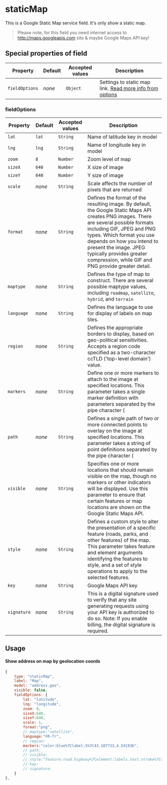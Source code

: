# staticMap

This is a Google Static Map service field. It's only show a static map.

> Please note, for this field you need internet access to http://maps.googleapis.com site & maybe Google Maps API key!

## Special properties of field

Property      | Default  | Accepted values | Description
------------- | -------- | --------------- | -----------
`fieldOptions` | _none_   | `Object` 	   | Settings to static map link. [Read more info from options](https://developers.google.com/maps/documentation/static-maps/intro)

### fieldOptions
Property      | Default  | Accepted values | Description
------------- | -------- | --------------- | -----------
`lat` | `lat`   | `String` 	   | Name of latitude key in model
`lng` | `lng`   | `String` 	   | Name of longitude key in model
`zoom` | `8`   | `Number` 	   | Zoom level of map
`sizeX` | `640`   | `Number` 	   | X size of image
`sizeY` | `640`   | `Number` 	   | Y size of image
`scale` | _none_   | `String` 	   | Scale affects the number of pixels that are returned
`format` |  _none_   | `String` 	   | Defines the format of the resulting image. By default, the Google Static Maps API creates PNG images. There are several possible formats including GIF, JPEG and PNG types. Which format you use depends on how you intend to present the image. JPEG typically provides greater compression, while GIF and PNG provide greater detail.
`maptype` |  _none_   | `String` 	   | Defines the type of map to construct. There are several possible maptype values, including `roadmap`, `satellite`, `hybrid`, and `terrain`
`language` |  _none_   | `String` 	   | Defines the language to use for display of labels on map tiles.
`region` |  _none_   | `String` 	   | Defines the appropriate borders to display, based on geo-political sensitivities. Accepts a region code specified as a two-character ccTLD ('top-level domain') value.
`markers` |  _none_   | `String` 	   | Define one or more markers to attach to the image at specified locations. This parameter takes a single marker definition with parameters separated by the pipe character (|). 
`path` |  _none_   | `String` 	   | Defines a single path of two or more connected points to overlay on the image at specified locations. This parameter takes a string of point definitions separated by the pipe character (|). 
`visible` |  _none_   | `String` 	   | Specifies one or more locations that should remain visible on the map, though no markers or other indicators will be displayed. Use this parameter to ensure that certain features or map locations are shown on the Google Static Maps API.
`style` |  _none_   | `String` 	   | Defines a custom style to alter the presentation of a specific feature (roads, parks, and other features) of the map. This parameter takes feature and element arguments identifying the features to style, and a set of style operations to apply to the selected features. 
`key` |  _none_   | `String` 	   | Google Maps API key
`signature` |  _none_   | `String` 	   | This is a digital signature used to verify that any site generating requests using your API key is authorized to do so. Note: If you enable billing, the digital signature is required. 


## Usage
#### Show address on map by geolocation coords
```js
{
	type: "staticMap",
	label: "Map",
	model: "address.geo",
	visible: false,
	fieldOptions: {
        lat: "latitude",
        lng: "longitude",
        zoom: 6,
        sizeX:640,
        sizeY:640,
        scale: 1,
        format:"png",
        // maptype:"satellite",
        language:"FR-fr",
        // region:
        markers:"color:blue%7Clabel:S%7C43.107733,4.541936",
        // path:
        // visible:
        // style:"feature:road.highway%7Celement:labels.text.stroke%7Cvisibility:on%7Ccolor:0xb06eba&style=feature:road.highway%7Celement:labels.text.fill%7Cvisibility:on%7Ccolor:0xffffff",
        // key:
        // signature:
    }
},
```
